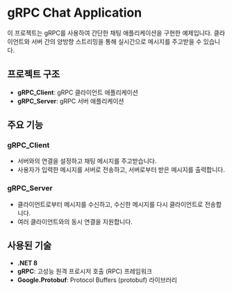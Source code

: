 # gRPC Chat Application

이 프로젝트는 gRPC를 사용하여 간단한 채팅 애플리케이션을 구현한 예제입니다. 클라이언트와 서버 간의 양방향 스트리밍을 통해 실시간으로 메시지를 주고받을 수 있습니다.

## 프로젝트 구조

- **gRPC_Client**: gRPC 클라이언트 애플리케이션
- **gRPC_Server**: gRPC 서버 애플리케이션

## 주요 기능

### gRPC_Client

- 서버와의 연결을 설정하고 채팅 메시지를 주고받습니다.
- 사용자가 입력한 메시지를 서버로 전송하고, 서버로부터 받은 메시지를 출력합니다.

### gRPC_Server

- 클라이언트로부터 메시지를 수신하고, 수신한 메시지를 다시 클라이언트로 전송합니다.
- 여러 클라이언트와의 동시 연결을 지원합니다.

## 사용된 기술

- **.NET 8**
- **gRPC**: 고성능 원격 프로시저 호출 (RPC) 프레임워크
- **Google.Protobuf**: Protocol Buffers (protobuf) 라이브러리
